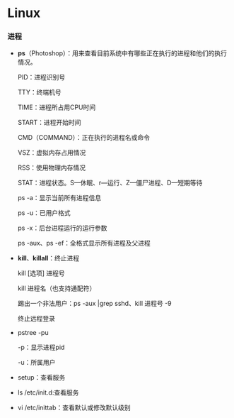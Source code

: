 # Linux

### 进程



+ **ps**（Photoshop）：用来查看目前系统中有哪些正在执行的进程和他们的执行情况。

  PID：进程识别号

  TTY：终端机号

  TIME：进程所占用CPU时间

  START：进程开始时间

  CMD（COMMAND）：正在执行的进程名或命令

  VSZ：虚拟内存占用情况

  RSS：使用物理内存情况

  STAT：进程状态。S—休眠、r—运行、Z—僵尸进程、D—短期等待

  ps -a：显示当前所有进程信息

  ps -u：已用户格式

  ps -x：后台进程运行的运行参数

  ps -aux、ps -ef：全格式显示所有进程及父进程

  

+ **kill**、**killall**：终止进程

  kill [选项] 进程号

  kill 进程名（也支持通配符）

  踢出一个非法用户：ps -aux |grep sshd、kill 进程号 -9

  终止远程登录

+ pstree -pu

  -p：显示进程pid

  -u：所属用户

+ setup：查看服务

+ ls /etc/init.d:查看服务

+ vi /etc/inittab：查看默认或修改默认级别

